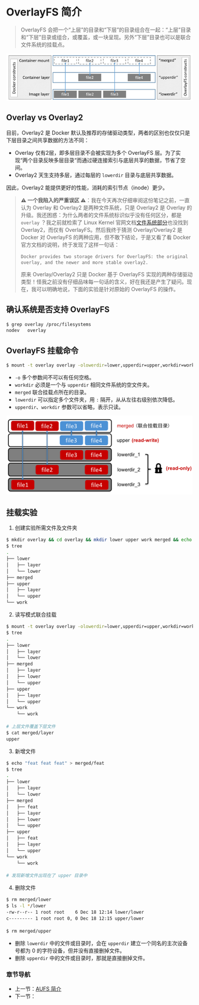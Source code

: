 # OverlayFS 简介

> OverlayFS 会把一个“上层”的目录和“下层”的目录组合在一起：“上层”目录和“下层”目录或组合，或覆盖，或一块呈现。另外“下层”目录也可以是联合文件系统的挂载点。

![OverlayFS](../../插图/overlay_constructs.jpg)

## Overlay vs Overlay2

目前，Overlay2 是 Docker 默认及推荐的存储驱动类型，两者的区别也仅仅只是下层目录之间共享数据的方法不同：

- Overlay 仅有2层，即多层目录不会被实现为多个 OverlayFS 层。为了实现“两个目录反映多层目录“而通过硬连接索引与底层共享的数据，节省了空间。
- Overlay2 天生支持多层，通过每层的 `lowerdir` 目录与底层共享数据。

因此，Overlay2 能提供更好的性能，消耗的索引节点（inode）更少。

> **⚠️ 一个我陷入的严重误区 ⚠️**：我在今天再次仔细审阅这份笔记之前，一直认为 Overlay 和 Overlay2 是两种文件系统，只是 Overlay2 是 Overlay 的升级。我还困惑：为什么两者的文件系统标识似乎没有任何区分，都是 `overlay` ？我之前就检索了 Linux Kernel 官网文档[文件系统部分](https://www.kernel.org/doc/Documentation/filesystems)也没找到 Overlay2，而仅有 OverlayFS。然后我终于猜测 Overlay/Overlay2 是 Docker 对 OverlayFS 的两种应用，但不敢下结论，于是又看了看 Docker 官方文档的说明，终于发现了这样一句话：
>
> ```
> Docker provides two storage drivers for OverlayFS: the original overlay, and the newer and more stable overlay2.
> ```
> 原来 Overlay/Overlay2 只是 Docker 基于 OverlayFS 实现的两种存储驱动类型！怪我之前没有仔细品味每一句话的含义，好在我还是产生了疑问。现在，我可以明确地说，下面的实验是针对原始的 OverlayFS 的操作。

## 确认系统是否支持 OverlayFS

```bash
$ grep overlay /proc/filesystems
nodev   overlay
```

## OverlayFS 挂载命令

```bash
$ mount -t overlay overlay -olowerdir=lower,upperdir=upper,workdir=work merged
```

- `-o` 多个参数间不可以有任何空格。
- `workdir` 必须是一个与 `upperdir` 相同文件系统的空文件夹。
- `merged` 联合挂载点所在的目录。
- `lowerdir` 可以指定多个文件夹，用 `:` 隔开，从从左往右级别依次降低。
- `upperdir`、`workdir` 参数可以省略，表示只读。

![OverlayFS](../../插图/overlayfs.png)

## 挂载实验

1. 创建实验所需文件及文件夹

```bash
$ mkdir overlay && cd overlay && mkdir lower upper work merged && echo lower > lower/layer && echo lower > lower/lower && echo upper > upper/layer && echo upper > upper/upper
$ tree
.
├── lower
│   ├── layer
│   └── lower
├── merged
├── upper
│   ├── layer
│   └── upper
└── work
```

2. 读写模式联合挂载

```bash
$ mount -t overlay overlay -olowerdir=lower,upperdir=upper,workdir=work merged
$ tree
.
├── lower
│   ├── layer
│   └── lower
├── merged
│   ├── layer
│   ├── lower
│   └── upper
├── upper
│   ├── layer
│   └── upper
└── work
    └── work

# 上层文件覆盖下层文件
$ cat merged/layer 
upper
```

3. 新增文件

```bash
$ echo "feat feat feat" > merged/feat
$ tree
.
├── lower
│   ├── layer
│   └── lower
├── merged
│   ├── feat
│   ├── layer
│   ├── lower
│   └── upper
├── upper
│   ├── feat
│   ├── layer
│   └── upper
└── work
    └── work

# 发现新增文件出现在了 upper 目录中
```

4. 删除文件

```bash
$ rm merged/lower
$ ls -l */lower
-rw-r--r-- 1 root root    6 Dec 18 12:14 lower/lower
c--------- 1 root root 0, 0 Dec 18 12:15 upper/lower

$ rm merged/upper
```

- 删除 `lowerdir` 中的文件或目录时，会在 `upperdir` 建立一个同名的主次设备号都为 0 的字符设备，但并没有直接删掉文件。
- 删除 `upperdir` 中的文件或目录时，那就是直接删掉文件。

### 章节导航

- 上一节：[AUFS 简介](AUFS.md)
- 下一节：
